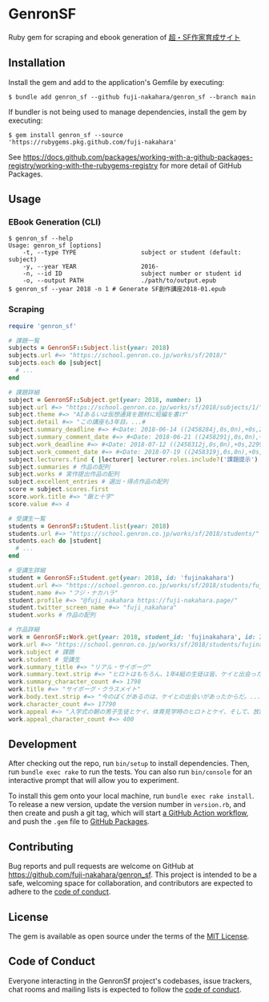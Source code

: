 # GenronSF

Ruby gem for scraping and ebook generation of [超・SF作家育成サイト](https://school.genron.co.jp/works/sf/)

## Installation

Install the gem and add to the application's Gemfile by executing:

    $ bundle add genron_sf --github fuji-nakahara/genron_sf --branch main

If bundler is not being used to manage dependencies, install the gem by executing:

    $ gem install genron_sf --source 'https://rubygems.pkg.github.com/fuji-nakahara'

See https://docs.github.com/packages/working-with-a-github-packages-registry/working-with-the-rubygems-registry for more detail of GitHub Packages.

## Usage

### EBook Generation (CLI)

```console
$ genron_sf --help
Usage: genron_sf [options]
    -t, --type TYPE                  subject or student (default: subject)
    -y, --year YEAR                  2016-
    -n, --id ID                      subject number or student id
    -o, --output PATH                ./path/to/output.epub
$ genron_sf --year 2018 -n 1 # Generate SF創作講座2018-01.epub
```

### Scraping

```ruby
require 'genron_sf'

# 課題一覧
subjects = GenronSF::Subject.list(year: 2018)
subjects.url #=> "https://school.genron.co.jp/works/sf/2018/"
subjects.each do |subject|
  # ...
end

# 課題詳細
subject = GenronSF::Subject.get(year: 2018, number: 1)
subject.url #=> "https://school.genron.co.jp/works/sf/2018/subjects/1/"
subject.theme #=> "AIあるいは仮想通貨を題材に短編を書け"
subject.detail #=> "この講座も3年目。...#
subject.summary_deadline #=> #<Date: 2018-06-14 ((2458284j,0s,0n),+0s,2299161j)>
subject.summary_comment_date #=> #<Date: 2018-06-21 ((2458291j,0s,0n),+0s,2299161j)>
subject.work_deadline #=> #<Date: 2018-07-12 ((2458312j,0s,0n),+0s,2299161j)>
subject.work_comment_date #=> #<Date: 2018-07-19 ((2458319j,0s,0n),+0s,2299161j)>
subject.lecturers.find { |lecturer| lecturer.roles.include?('課題提示') }.name #=> "東浩紀"
subject.summaries # 作品の配列
subject.works # 実作提出作品の配列
subject.excellent_entries # 選出・得点作品の配列
score = subject.scores.first
score.work.title #=> "鍬と十字"
score.value #=> 4

# 受講生一覧
students = GenronSF::Student.list(year: 2018)
students.url #=> "https://school.genron.co.jp/works/sf/2018/students/"
students.each do |student|
  # ...
end

# 受講生詳細
student = GenronSF::Student.get(year: 2018, id: 'fujinakahara')
student.url #=> "https://school.genron.co.jp/works/sf/2018/students/fujinakahara/"
student.name #=> "フジ・ナカハラ"
student.profile #=> "@fuji_nakahara https://fuji-nakahara.page/"
student.twitter_screen_name #=> "fuji_nakahara"
student.works # 作品の配列

# 作品詳細
work = GenronSF::Work.get(year: 2018, student_id: 'fujinakahara', id: 2307)
work.url #=> "https://school.genron.co.jp/works/sf/2018/students/fujinakahara/2307/"
work.subject # 課題
work.student # 受講生
work.summary_title #=> "リアル・サイボーグ"
work.summary.text.strip #=> "ヒロトはもちろん、1年4組の生徒は皆、ケイと出会った入学式の朝のことを忘れないだろう。..."
work.summary_character_count #=> 1798
work.title #=> "サイボーグ・クラスメイト"
work.body.text.strip #=> "今のぼくがあるのは、ケイとの出会いがあったからだ。..."
work.character_count #=> 17790
work.appeal #=> "入学式の朝の男子生徒とケイ、体育見学時のヒロトとケイ、そして、放課後の河原での二人。この三回を魅力的なやり取りにするつもりです。..."
work.appeal_character_count #=> 400
```

## Development

After checking out the repo, run `bin/setup` to install dependencies. Then, run `bundle exec rake` to run the tests. You can also run `bin/console` for an interactive prompt that will allow you to experiment.

To install this gem onto your local machine, run `bundle exec rake install`. To release a new version, update the version number in `version.rb`, and then create and push a git tag, which will start [a GitHub Action workflow](.github/workflows/gem-push.yml), and push the `.gem` file to [GitHub Packages](https://github.com/fuji-nakahara/genron_sf/packages/482545).

## Contributing

Bug reports and pull requests are welcome on GitHub at https://github.com/fuji-nakahara/genron_sf. This project is intended to be a safe, welcoming space for collaboration, and contributors are expected to adhere to the [code of conduct](https://github.com/fuji-nakahara/genron_sf/blob/main/CODE_OF_CONDUCT.md).

## License

The gem is available as open source under the terms of the [MIT License](https://opensource.org/licenses/MIT).

## Code of Conduct

Everyone interacting in the GenronSf project's codebases, issue trackers, chat rooms and mailing lists is expected to follow the [code of conduct](https://github.com/fuji-nakahara/genron_sf/blob/main/CODE_OF_CONDUCT.md).
